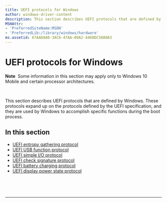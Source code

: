 ```yaml
---
title: UEFI protocols for Windows
author: windows-driver-content
description: This section describes UEFI protocols that are defined by Windows. These protocols expand up on the protocols defined by the UEFI specification, and they are used by Windows to accomplish specific functions during the boot process.
MSHAttr:
- 'PreferredSiteName:MSDN'
- 'PreferredLib:/library/windows/hardware'
ms.assetid: 67AADA80-3AC8-47AA-89A2-4460DC5880A3
---
```


# UEFI protocols for Windows


**Note**  Some information in this section may apply only to Windows 10 Mobile and certain processor architectures.

 

This section describes UEFI protocols that are defined by Windows. These protocols expand up on the protocols defined by the UEFI specification, and they are used by Windows to accomplish specific functions during the boot process.

## In this section


-   [UEFI entropy gathering protocol](uefi-entropy-gathering-protocol.md)
-   [UEFI USB function protocol](uefi-usb-function-protocol.md)
-   [UEFI simple I/O protocol](uefi-simple-io-protocol.md)
-   [UEFI check signature protocol](uefi-check-signature-protocol.md)
-   [UEFI battery charging protocol](uefi-battery-charging-protocol.md)
-   [UEFI display power state protocol](uefi-display-power-state-protocol.md)

 

 


--------------------


